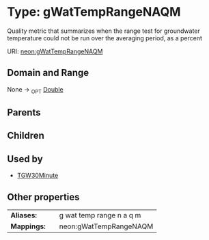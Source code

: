 
# Type: gWatTempRangeNAQM


Quality metric that summarizes when the range test for groundwater temperature could not be run over the averaging period, as a percent

URI: [neon:gWatTempRangeNAQM](https://data.neonscience.org/gWatTempRangeNAQM)


## Domain and Range

None ->  <sub>OPT</sub> [Double](types/Double.md)

## Parents


## Children


## Used by

 * [TGW30Minute](TGW30Minute.md)

## Other properties

|  |  |  |
| --- | --- | --- |
| **Aliases:** | | g wat temp range n a q m |
| **Mappings:** | | neon:gWatTempRangeNAQM |

